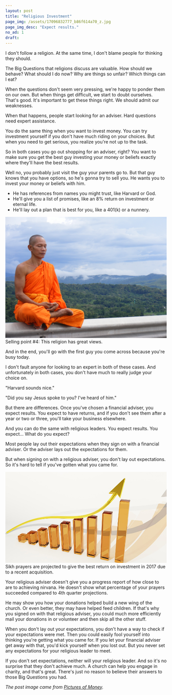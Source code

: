 ```yaml
---
layout: post
title: "Religious Investment"
page_img: /assets/17096832777_b86f614a70_z.jpg
page_img_desc: "Expect results."
no_ad: 1
draft: 
---
```


I don't follow a religion. At the same time, I don't blame people for thinking they should.

The Big Questions that religions discuss are valuable. How should we behave? What should I do now? Why are things so unfair? Which things can I eat?

When the questions don't seem very pressing, we're happy to ponder them on our own. But when things get difficult, we start to doubt ourselves. That's good. It's important to get these things right. We should admit our weaknesses.

When that happens, people start looking for an adviser. Hard questions need expert assistance.

You do the same thing when you want to invest money. You can try investment yourself if you don't have much riding on your choices. But when you need to get serious, you realize you're not up to the task.

So in both cases you go out shopping for an adviser, right? You want to make sure you get the best guy investing your money or beliefs exactly where they'll have the best results.

Well no, you probably just visit the guy your parents go to. But that guy knows that you have options, so he's gonna try to sell you. He wants you to invest your money or beliefs with him. 

* He has references from names you might trust, like Harvard or God.
* He'll give you a list of promises, like an 8% return on investment or eternal life.
* He'll lay out a plan that is best for you, like a 401(k) or a nunnery.

<div class="illustration">
    <img src="/assets/Phra_Ajan_Jerapunyo-Abbot_of_Watkungtaphao..jpg" />
    Selling point #4: This religion has great views.
</div>

And in the end, you'll go with the first guy you come across because you're busy today.

I don't fault anyone for looking to an expert in both of these cases. And unfortunately in both cases, you don't have much to really judge your choice on. 

"Harvard sounds nice."

"Did you say Jesus spoke to you? I've heard of him."

But there are differences. Once you've chosen a financial adviser, you expect results. You expect to have returns, and if you don't see them after a year or two or three, you'll take your business elsewhere.

And you can do the same with religious leaders. You expect results. You expect... What do you expect?

Most people lay out their expectations when they sign on with a financial adviser. Or the adviser lays out the expectations for them.

But when signing on with a religious adviser, you don't lay out expectations. So it's hard to tell if you've gotten what you came for.

<div class="illustration">
    <img src="/assets/graph-163509_960_720.jpg" />
    Sikh prayers are projected to give the best return on investment in 2017 due to a recent acquisition.
</div>

Your religious adviser doesn't give you a progress report of how close to are to achieving nirvana. He doesn't show what percentage of your prayers succeeded compared to 4th quarter projections.

He may show you how your donations helped build a new wing of the church. Or even better, they may have helped feed children. If that's why you signed on with that religious adviser, you could much more efficiently mail your donations in or volunteer and then skip all the other stuff.

When you don't lay out your expectations, you don't have a way to check if your expectations were met. Then you could easily fool yourself into thinking you're getting what you came for. If you let your financial adviser get away with that, you'd kick yourself when you lost out. But you never set any expectations for your religious leader to meet.

If you don't set expectations, neither will your religious leader. And so it's no surprise that they don't achieve much. A church can help you engage in charity, and that's great. There's just no reason to believe their answers to those Big Questions you had.

<i>The post image came from <a href="https://www.flickr.com/photos/pictures-of-money/17096832777">Pictures of Money</a>.</i>
